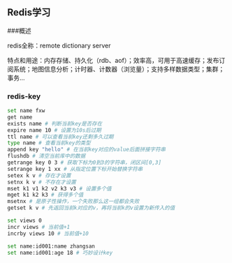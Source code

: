 ## Redis学习

###概述

redis全称：remote dictionary server

特点和用途：内存存储、持久化（rdb、aof）；效率高，可用于高速缓存；发布订阅系统；地图信息分析；计时器、计数器（浏览量）；支持多样数据类型；集群；事务...

### redis-key

~~~bash
set name fxw 
get name
exists name # 判断当前key是否存在 
expire name 10 # 设置为10s后过期
ttl name # 可以查看当前key还剩多久过期
type name # 查看当前key的类型
append key "hello" # 在当前key对应的value后面拼接字符串
flushdb # 清空当前库中的数据
getrange key 0 3 # 获取下标为0到3的字符串，闭区间[0,3]
setrange key 1 xx # 从指定位置下标开始替换字符串
setex k v # 存在才设置
setnx k v # 不存在才设置
mset k1 v1 k2 v2 k3 v3 # 设置多个值
mget k1 k2 k3 # 获得多个值	
msetnx # 是原子性操作，一个失败那么这一组都会失败
getset k v # 先返回当前k对应的v，再将当前k的v设置为新传入的值
~~~

~~~bash
set views 0
incr views # 当前值+1
incrby views 10 # 当前值+10
~~~

```bash
set name:id001:name zhangsan
set name:id001:age 18 # 巧妙设计key
```


